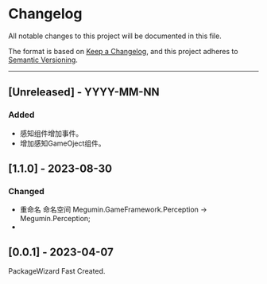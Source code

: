 # Changelog
All notable changes to this project will be documented in this file.

The format is based on [Keep a Changelog](https://keepachangelog.com/en/1.0.0/),
and this project adheres to [Semantic Versioning](https://semver.org/spec/v2.0.0.html).

<!--
## [Unreleased] - YYYY-MM-NN

### Added   
### Changed  
### Deprecated  
### Removed  
### Fixed  
### Security  
-->

---

## [Unreleased] - YYYY-MM-NN


### Added   
- 感知组件增加事件。  
- 增加感知GameOject组件。  


## [1.1.0] - 2023-08-30
### Changed  
- 重命名 命名空间 Megumin.GameFramework.Perception -> Megumin.Perception;
- 
## [0.0.1] - 2023-04-07
PackageWizard Fast Created.


